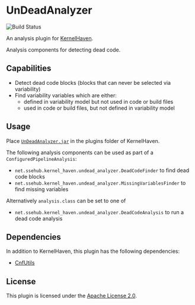 # UnDeadAnalyzer

![Build Status](https://jenkins-2.sse.uni-hildesheim.de/buildStatus/icon?job=KH_UnDeadAnalyzer)

An analysis plugin for [KernelHaven](https://github.com/KernelHaven/KernelHaven).

Analysis components for detecting dead code.

## Capabilities

* Detect dead code blocks (blocks that can never be selected via variability)
* Find variability variables which are either:
	* defined in variability model but not used in code or build files
	* used in code or build files, but not defined in variability model

## Usage

Place [`UnDeadAnalyzer.jar`](https://jenkins-2.sse.uni-hildesheim.de/job/KH_UnDeadAnalyzer/lastSuccessfulBuild/artifact/build/jar/UnDeadAnalyzer.jar) in the plugins folder of KernelHaven.

The following analysis components can be used as part of a `ConfiguredPipelineAnalysis`:
* `net.ssehub.kernel_haven.undead_analyzer.DeadCodeFinder` to find dead code blocks
* `net.ssehub.kernel_haven.undead_analyzer.MissingVariablesFinder` to find missing variables

Alternatively `analysis.class` can be set to one of
* `net.ssehub.kernel_haven.undead_analyzer.DeadCodeAnalysis` to run a dead code analysis


## Dependencies

In addition to KernelHaven, this plugin has the following dependencies:
* [CnfUtils](https://github.com/KernelHaven/CnfUtils)

## License

This plugin is licensed under the [Apache License 2.0](https://www.apache.org/licenses/LICENSE-2.0.html).

